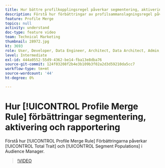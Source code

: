 ```yaml
---
title: Hur bättre profilkopplingsregel påverkar segmentering, aktivering och rapportering
description: Förstå hur förbättringar av profilsammanslagningsregel påverkar totalt intag- och segmentpopulationer i användargränssnittet för Audience Manager
feature: Profile Merge
topics: null
activity: understand
doc-type: feature video
team: Technical Marketing
thumbnail: 28972.jpg
kt: 3693
role: User, Developer, Data Engineer, Architect, Data Architect, Admin, Leader
level: Intermediate
exl-id: 444a0552-55d9-4362-be14-fba13e8dba76
source-git-commit: 124f03208f2b4e3b109b3f02a2d3d59210da5cc7
workflow-type: tm+mt
source-wordcount: '44'
ht-degree: 0%

---
```


# Hur [!UICONTROL Profile Merge Rule] förbättringar segmentering, aktivering och rapportering

Förstå hur [!UICONTROL Profile Merge Rule] Förbättringarna påverkar [!UICONTROL Total Trait] och [!UICONTROL Segment Populations] i Audience Manager.

>[!VIDEO](https://video.tv.adobe.com/v/28972/?quality=12)

